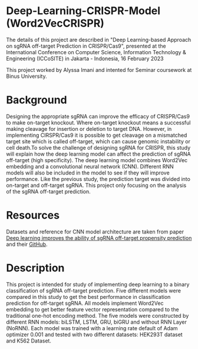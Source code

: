 # Deep-Learning-CRISPR-Model (Word2VecCRISPR)
The details of this project are described in "Deep Learning-based Approach on sgRNA off-target Prediction in CRISPR/Cas9", presented at the International Conference on Computer Science, Information Technology & Engineering (ICCoSITE) in Jakarta - Indonesia, 16 February 2023

This project worked by Alyssa Imani and intented for Seminar coursework at Binus University.

# Background
Designing the appropriate sgRNA can improve the efficacy of CRISPR/Cas9 to make on-target knockout. 
Where on-target knockout means a successful making cleavage for insertion or deletion to target DNA. 
However, in implementing CIRSPR/Cas9 it is possible to get cleavage on a mismatched target site which is called off-target, 
which can cause genomic instability or cell death.To solve the challenge of designing sgRNA for CRISPR, 
this study will explain how the deep learning model can affect the prediction of sgRNA off-target (high specificity). 
The deep learning model combines Word2Vec embedding and a convolutional neural network (CNN). 
Different RNN models will also be included in the model to see if they will improve performance. 
Like the previous study, the prediction target was divided into on-target and off-target sgRNA. 
This project only focusing on the analysis of the sgRNA off-target prediction.

# Resources

Datasets and reference for CNN model architecture are taken from paper [Deep learning improves the ability of sgRNA off-target propensity prediction](https://bmcbioinformatics.biomedcentral.com/articles/10.1186/s12859-020-3395-z) 
and their [GitHub](https://github.com/LQYoLH/CnnCrispr).

# Description
This project is intended for study of implementing deep learning to a binary classification of sgRNA off-target prediction. 
Five different models were compared in this study to get the best performance in classification prediction for off-target sgRNA. 
All models implement Word2Vec embedding to get better feature vector representation compared to the traditional one-hot encoding method. 
The five models were constructed by different RNN models: biLSTM, LSTM, GRU, biGRU and without RNN Layer (NoRNN). 
Each model was trained with a learning rate default of Adam optimizer 0.001 and tested with two different datasets: HEK293T dataset and K562 Dataset.

